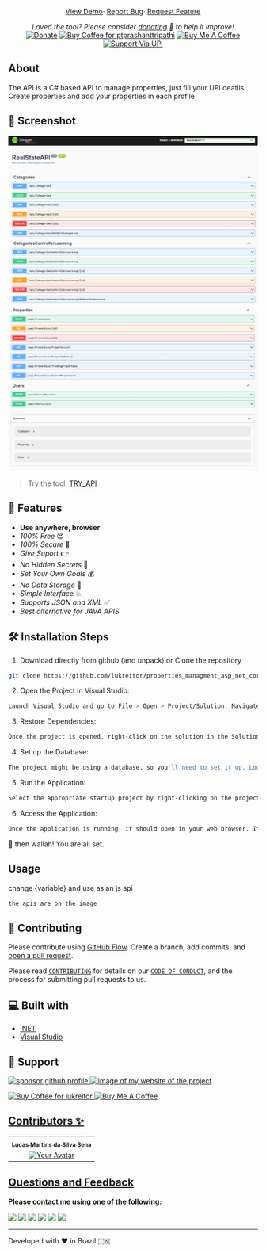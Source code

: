 <!-- <p align="center"><a href="https://lukreitor.github.io/linkpe"><img alt="linkpe app" src="https://raw.githubusercontent.com/lukreitor/properties_managment_asp_net_core_7/main/img/logo.png" width="300vw"/></a></p>
<p align="center">
	<a href="https://github.com/lukreitor"><img alt="Devloper" src="https://img.shields.io/badge/Devloper-Pt.%20Prashant%20Tripathi-Success.svg?style=flat-square"/></a>
	<a href="https://github.com/lukreitor/linkpe/releases"><img alt="GitHub release" src="https://img.shields.io/github/release/PtPrashantTripathi/linkpe.svg?style=flat-square"/></a>
	<a href="https://github.com/PtPrashantTripathi/linkpe/releases"><img alt="GitHub Release Date" src="https://img.shields.io/github/release-date/PtPrashantTripathi/linkpe.svg?style=flat-square"/></a>
	<a href="https://github.com/PtPrashantTripathi/linkpe/LICENSE"><img alt="License" src="https://img.shields.io/github/license/PtPrashantTripathi/linkpe.svg?style=flat-square"/></a>
	<a href="https://github.com/PtPrashantTripathi/linkpe/commits"><img alt="GitHub last commit" src="https://img.shields.io/github/last-commit/PtPrashantTripathi/linkpe.svg?style=flat-square"/></a>
	<a href="https://ptprashanttripathi.github.io/linkpe"><img alt="Website Status" src="https://img.shields.io/website/http/ptprashanttripathi.github.io/linkpe.svg?down_message=Down&up_message=Online&style=flat-square"/></a>
	<a href="https://github.com/PtPrashantTripathi/linkpe/stargazers"><img alt="stars-shield" src="https://img.shields.io/github/stars/ptprashanttripathi/linkpe.svg?style=flat-square"/></a>
	<a href="https://github.com/PtPrashantTripathi/linkpe/network/members"><img alt="forks-shield" src="https://img.shields.io/github/forks/ptprashanttripathi/linkpe.svg?style=flat-square"/></a>
	<a href="https://github.com/PtPrashantTripathi/linkpe/issues"><img alt="issues-shield" src="https://img.shields.io/github/issues/ptprashanttripathi/linkpe.svg?style=flat-square"/></a>
	<a href="https://github.com/PtPrashantTripathi/linkpe/graphs/contributors"><img alt="contributors-shield" src="https://img.shields.io/github/contributors/ptprashanttripathi/linkpe.svg?style=flat-square"/></a>
	<a href="https://github.com/PtPrashantTripathi/linkpe/graphs/traffic"><img alt="Total-Downlode" src="https://img.shields.io/github/downloads/PtPrashantTripathi/linkpe/total.svg?style=flat-square"/></a>
</p> -->
<p align="center">
	<a href="https://lukreitor.github.io/properties_managment_asp_net_core_7">View Demo</a>·
	<a href="https://github.com/lukreitor/properties_managment_asp_net_core_7/issues/new/choose">Report Bug</a>·
	<a href="https://github.com/lukreitor/properties_managment_asp_net_core_7/issues/new/choose">Request Feature</a>
</p>
<p align="center">
	<i>Loved the tool? Please consider <a href="https://paypal.me/lukreitor/100">donating</a> 💸 to help it improve!</i><br>
	<a href="https://paypal.me/lukreitor"><img height='23' src="https://img.shields.io/badge/support-PayPal-blue?logo=PayPal&style=flat-square&label=Donate" alt="Donate"/></a>
	<a href='https://ko-fi.com/lukreitor' target='_blank'><img height='23' width="100" src='https://cdn.ko-fi.com/cdn/kofi3.png?v=2' alt='Buy Coffee for ptprashanttripathi' /></a>
	<a href="https://www.buymeacoffee.com/LuKreitor" target="_blank"><img src="https://cdn.buymeacoffee.com/buttons/default-orange.png" alt="Buy Me A Coffee" height="23" width="100" style="border-radius:1px" /></a>
	<a href="https://ptprashanttripathi.github.io/linkpe?pa=pt1998@ybl&pn=Pt.+Prashant+Tripati" target="_blank"><img src="https://raw.githubusercontent.com/PtPrashantTripathi/linkpe/main/img/linkpebadge.svg" alt="Support Via UPI" height="23" style="border-radius:1px" /></a>
</p>

## About

The API is a C# based API to manage properties, just fill your UPI deatils Create properties and add your properties in each profile

## 🚀 Screenshot

![APIS](img_1.jpeg)
![APIS](img_2.jpeg)

> Try the tool: [TRY_API](https://API.nothosted)

## 🧐 Features

- **Use anywhere, browser**
- _100% Free_ 😍
- _100% Secure_ 🔐
- _Give Suport_ 👉
- _No Hidden Secrets_ 🚫
- _Set Your Own Goals_ 💰
- _No Data Storage_ 🎉
- _Simple Interface_ 💥
- _Supports JSON and XML_ ✅
- _Best alternative for JAVA APIS_

## 🛠️ Installation Steps

1. Download directly from github (and unpack) or Clone the repository

```bash
git clone https://github.com/lukreitor/properties_managment_asp_net_core_7
```

2. Open the Project in Visual Studio:

```bash
Launch Visual Studio and go to File > Open > Project/Solution. Navigate to the directory where you cloned the repository and select the solution file with the .sln extension (e.g., properties_managment_asp_net_core_7.sln).
```

3. Restore Dependencies:

```bash
Once the project is opened, right-click on the solution in the Solution Explorer, and choose Restore NuGet Packages. This will download and restore the required NuGet packages for the project.
```

4. Set up the Database:

```bash
The project might be using a database, so you'll need to set it up. Look for a file named appsettings.json in the project (usually under the PropertiesManagement folder) and update the connection string according to your database setup.
```

5. Run the Application:

```bash
Select the appropriate startup project by right-clicking on the project you want to run (usually named PropertiesManagement or similar) and choose Set as StartUp Project. Then, press F5 or click the Start Debugging button to run the application.
```

6. Access the Application:

```bash
Once the application is running, it should open in your web browser. If it doesn't, check the output window in Visual Studio for any error messages.
```

🌟 then wallah! You are all set.

## Usage

change {variable} and use as an js api

```js
the apis are on the image
```

## 🍰 Contributing

Please contribute using [GitHub Flow](https://guides.github.com/introduction/flow). Create a branch, add commits, and [open a pull request]( https://github.com/lukreitor/properties_managment_asp_net_core_7/compare).

Please read [`CONTRIBUTING`](CONTRIBUTING.md) for details on our [`CODE OF CONDUCT`](CODE_OF_CONDUCT.md), and the process for submitting pull requests to us.

## 💻 Built with

- [.NET](https://dotnet.microsoft.com/pt-br/)
- [Visual Studio](https://visualstudio.microsoft.com)

## 🙏 Support

<p align="left">
<a href="https://www.paypal.me/lukreitor"><img src="https://ionicabizau.github.io/badges/paypal.svg" alt="sponsor github profile"/>
</a>

<a href="link to website">
<img src="image of website" alt="image of my website of the project"/>
</a>
</p>
<p align="left">
  <a href='https://ko-fi.com/lukreitor' target='_blank'><img height='23' width="100" src='https://cdn.ko-fi.com/cdn/kofi3.png?v=2' alt='Buy Coffee for lukreitor' />
  </a>
  <a href="https://www.buymeacoffee.com/LuKreitor" target="_blank"><img src="https://cdn.buymeacoffee.com/buttons/default-orange.png" alt="Buy Me A Coffee" height="23" width="100" style="border-radius:2px" />
</p>

## Contributors ✨

<table>
	<tr>
		<th align="center">
				<a href="https://github.com/lukreitor">
					<sub><b>Lucas Martins da Silva Sena</b></sub>
				</a>
		</th>
  	</tr>
 	<tr>
		<td align="center">
			<a href="https://github.com/lukreitor">
				<img src="https://avatars.githubusercontent.com/lukreitor" width="100px" alt="Your Avatar"/>
			</a>
		</td>
	</tr>
</table>

## Questions and Feedback

**Please contact me using one of the following:**

[<img src="https://img.shields.io/badge/twitter-%231DA1F2.svg?&style=for-the-badge&logo=twitter&logoColor=white" />](https://twitter.com/lukreitor) 
[<img src="https://img.shields.io/badge/linkedin-%230077B5.svg?&style=for-the-badge&logo=linkedin&logoColor=white" />](https://www.linkedin.com/in/lucasmartins-2001-2018/) 
[<img src = "https://img.shields.io/badge/instagram-%23E4405F.svg?&style=for-the-badge&logo=instagram&logoColor=white">](https://www.instagram.com/lucas15_m.s/) 
[<img src = "https://img.shields.io/badge/telegram-%233498DB.svg?&style=for-the-badge&logo=telegram&logoColor=white">](https://t.me/lukreitor/) 
[<img src = "https://img.shields.io/badge/facebook-%231877F2.svg?&style=for-the-badge&logo=facebook&logoColor=white">](https://www.facebook.com/profile.php?id=100008448453915) 
[<img src="https://img.shields.io/badge/DEV.TO-%230A0A0A.svg?&style=for-the-badge&logo=dev-dot-to&logoColor=white" />](https://dev.to/username)  

<p align="center">  
<hr>Developed with ❤️ in Brazil 🇮🇳 
</p>
